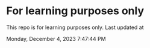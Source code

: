 # For learning purposes only
This repo is for learning purposes only.
Last updated at

Monday, December 4, 2023 7:47:44 PM

